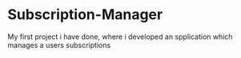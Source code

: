 # Subscription-Manager
My first project i have done, where i developed an spplication which manages a users subscriptions
